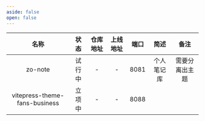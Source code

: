 ```yaml
---
aside: false
open: false
---
```


|名称|状态|仓库地址|上线地址|端口|简述|备注|
|:---:|:---:|:---:|:---:|:---:|:---:|:---:|
|zo-note|试行中|-|-|8081|个人笔记库|需要分离出主题|
|vitepress-theme-fans-business|立项中|-|-|8088|


